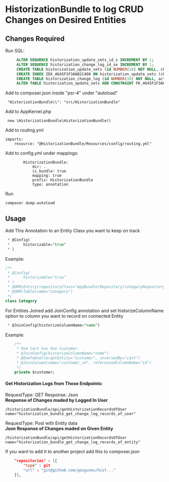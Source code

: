 # HistorizationBundle to log CRUD Changes on Desired Entities

## Changes Required


Run SQL:
```sql
     ALTER SEQUENCE historization_update_sets_id_s INCREMENT BY 1;
     ALTER SEQUENCE historization_change_log_id_se INCREMENT BY 1;
     CREATE TABLE historization_update_sets (id NUMBER(10) NOT NULL, change_log_history_id NUMBER(10) DEFAULT NULL NULL, column_name VARCHAR2(255) NOT NULL, old_record VARCHAR2(255) NOT NULL, new_record VARCHAR2(255) NOT NULL, PRIMARY KEY(id));
     CREATE INDEX IDX_4645F1F3A6B2C406 ON historization_update_sets (change_log_history_id);
     CREATE TABLE historization_change_log (id NUMBER(10) NOT NULL, action_type NUMBER(10) NOT NULL, class_id NUMBER(10) NOT NULL, class_name VARCHAR2(255) NOT NULL, user_id NUMBER(10) NOT NULL, created_at NUMBER(10) NOT NULL, PRIMARY KEY(id));
     ALTER TABLE historization_update_sets ADD CONSTRAINT FK_4645F1F3A6B2C406 FOREIGN KEY (change_log_history_id) REFERENCES historization_change_log (id);
```

Add to composer.json 
     inside "psr-4" under "autoload"            

     "HistorizationBundle\\": "src/HistorizationBundle"
     
Add to AppKernel.php

     new \HistorizationBundle\HistorizationBundle()
     
Add to routing.yml

    imports:
        resource: "@HistorizationBundle/Resources/config/routing.yml"     

Add to config.yml
    under mappings:
    
            HistorizationBundle:
                dir: .
                is_bundle: true
                mapping: true
                prefix: HistorizationBundle
                type: annotation
                
Run 

    composer dump-autoload                 
                                
                
## Usage
                
                
Add This Annotation to an Entity Class you want to keep on track
```sql
 * @Config(
 *      historizable="true"
 * )
```

Example:

```sql
/**
 * @Config(
 *      historizable="true"
 * )
 * @ORM\Entity(repositoryClass="AppBundle\Repository\CategoryRepository"
 * @ORM\Table(name="Category")
 */
class Category
```

For Entities Joined add JoinConfig annotation and set historizeColumnName option to column you want to record on connected Entity
```sql
 * @JoinConfig(historizeColumnName="name")
```
Example: 

```sql
    /**
     * One Cart has One Customer.
     * @JoinConfig(historizeColumnName="name")
     * @OneToOne(targetEntity="Customer", inversedBy="cart")
     * @JoinColumn(name="customer_id", referencedColumnName="id")
     */
    private $customer;
```    

#### Get Historization Logs from Those Endpoints:

RequestType: GET 
Response: Json <br /><b>Response of Changes maded by Logged In User</b>

    /historizationBundle/api/getHistorizationRecordsOfUser name="historization_bundle_get_change_log_records_of_user"


RequestType: Post with Entity data<br /><b>Json Response of Changes maded on Given Entity</b>
    
    /historizationBundle/api/getHistorizationRecordsOfUser name="historization_bundle_get_change_log_records_of_entity"          

If you want to add It to another project add this to composer.json
```json
    "repositories" : [{
        "type" : git
        "url" : "git@github.com/gozgunes/hist..."
    }],
```          
<br />
